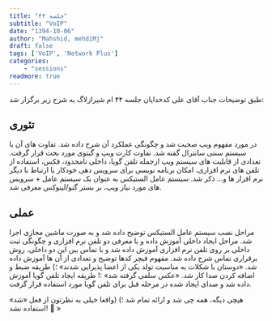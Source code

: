 ```yaml
---
title: "جلسه ۴۴"
subtitle: "VoIP"
date: "1394-10-06"
author: "Mahshid, mehdiMj"
draft: false
tags: ['VoIP', 'Network Plus']
categories:
    - "sessions"
readmore: true
---
```

طبق توضیحات جناب آقای علی کدخدایان جلسه ۴۴ ام شیرازلاگ به شرح زیر برگزار شد: 

## تئوری
در مورد مفهوم ویپ صحبت شد و چگونگی عملکرد آن شرح داده شد. تفاوت های آن با سیستم سنتی سانترال گفته شد. تفاوت کارت ویپ و گیتوی مورد بحث قرار گرفت. تعدادی از قابلیت های سیستم ویپ ازجمله تلفن گویا، داخلی نامحدود، فکس، استفاده از تلفن های نرم افزاری، امکان برنامه نویسی برای سرویس دهی خودکار یا ارتباط با دیگر ‌نرم افزار ها و… ذکر شد. سیستم عامل الستیکس به عنوان یک سیستم عامل + سرویس های مورد نیاز ویپ، بر بستر
گنو/لینوکس معرفی شد. 

## عملی
مراحل نصب سیستم عامل الستیکس توضیح داده شد و به صورت ماشین مجازی اجرا شد. مراحل ایجاد داخلی آموزش داده و با معرفی دو تلفن نرم افزاری و چگونگی ثبت داخلی بر روی تلفن نرم افزاری آموزش داده شد و با تماس بین این دو داخلی، روش برقراری تماس شرح داده شد. مفهوم فیچر کدها توضیح و تعدادی از آن ها آموزش داده شد. «دوستان با شکلات به مناسبت تولد یکی از اعضا پذیرایی شدند» ؛) طریقه ضبط و اضافه کردن صدا کار شد. «عکس سلفی گرفته شد» :! طریقه ایجاد تلفن گویا آموزش داده شد و صدای ایجاد شده در مرحله قبل برای تلفن گویا مورد استفاده قرار گرفت. 

هیچی دیگه، همه چی شد و ارائه تمام شد ؛) (واقعا خیلی به نظرتون از فعل «شد» استفاده نشد! 🙂 »

<!--FIXME missing picture [![](/img/9cbb4c0a-fdbb-11e6-86dd-a088b4d860141488289291.161138.jpg)](/img/9cbb4c0a-fdbb-11e6-86dd-a088b4d860141488289291.161138.jpg)-->
